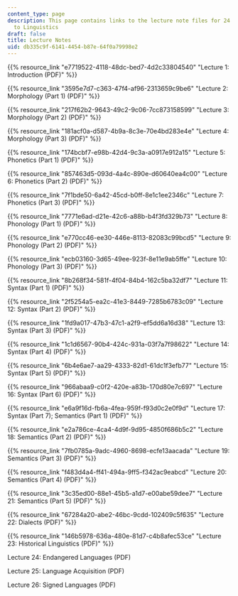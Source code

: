 ```yaml
---
content_type: page
description: This page contains links to the lecture note files for 24.900 Introduction
  to Linguistics
draft: false
title: Lecture Notes
uid: db335c9f-6141-4454-b87e-64f0a79998e2
---
```

{{% resource_link "e7719522-4118-48dc-bed7-4d2c33804540" "Lecture 1: Introduction (PDF)" %}}

{{% resource_link "3595e7d7-c363-47f4-af96-2313659c9be6" "Lecture 2: Morphology (Part 1) (PDF)" %}}

{{% resource_link "217f62b2-9643-49c2-9c06-7cc873158599" "Lecture 3: Morphology (Part 2) (PDF)" %}}

{{% resource_link "181acf0a-d587-4b9a-8c3e-70e4bd283e4e" "Lecture 4: Morphology (Part 3) (PDF)" %}}

{{% resource_link "174bcbf7-e98b-42d4-9c3a-a0917e912a15" "Lecture 5: Phonetics (Part 1) (PDF)" %}}

{{% resource_link "857463d5-093d-4a4c-890e-d60640ea4c00" "Lecture 6: Phonetics (Part 2) (PDF)" %}}

{{% resource_link "7f1bde50-6a42-45cd-b0ff-8e1c1ee2346c" "Lecture 7: Phonetics (Part 3) (PDF)" %}}

{{% resource_link "7771e6ad-d21e-42c6-a88b-b4f3fd329b73" "Lecture 8: Phonology (Part 1) (PDF)" %}}

{{% resource_link "e770cc46-ee30-446e-8113-82083c99bcd5" "Lecture 9: Phonology (Part 2) (PDF)" %}}

{{% resource_link "ecb03160-3d65-49ee-923f-8e11e9ab5ffe" "Lecture 10: Phonology (Part 3) (PDF)" %}}

{{% resource_link "8b268f34-581f-4f04-84b4-162c5ba32df7" "Lecture 11: Syntax (Part 1) (PDF)" %}}

{{% resource_link "2f5254a5-ea2c-41e3-8449-7285b6783c09" "Lecture 12: Syntax (Part 2) (PDF)" %}}

{{% resource_link "1fd9a017-47b3-47c1-a2f9-ef5dd6a16d38" "Lecture 13: Syntax (Part 3) (PDF)" %}}

{{% resource_link "1c1d6567-90b4-424c-931a-03f7a7f98622" "Lecture 14: Syntax (Part 4) (PDF)" %}}

{{% resource_link "6b4e6ae7-aa29-4333-82d1-61dc1f3efb77" "Lecture 15: Syntax (Part 5) (PDF)" %}}

{{% resource_link "966abaa9-c0f2-420e-a83b-170d80e7c697" "Lecture 16: Syntax (Part 6) (PDF)" %}}

{{% resource_link "e6a9f16d-fb6a-4fea-959f-f93d0c2e0f9d" "Lecture 17: Syntax (Part 7); Semantics (Part 1) (PDF)" %}}

{{% resource_link "e2a786ce-4ca4-4d9f-9d95-4850f686b5c2" "Lecture 18: Semantics (Part 2) (PDF)" %}}

{{% resource_link "7fb0785a-9adc-4960-8698-ecfe13aacada" "Lecture 19: Semantics (Part 3) (PDF)" %}}

{{% resource_link "f483d4a4-ff41-494a-9ff5-f342ac9eabcd" "Lecture 20: Semantics (Part 4) (PDF)" %}}

{{% resource_link "3c35ed00-88e1-45b5-a1d7-e00abe59dee7" "Lecture 21: Semantics (Part 5) (PDF)" %}}

{{% resource_link "67284a20-abe2-46bc-9cdd-102409c5f635" "Lecture 22: Dialects (PDF)" %}}

{{% resource_link "146b5978-636a-480e-81d7-c4b8afec53ce" "Lecture 23: Historical Linguistics (PDF)" %}}

Lecture 24: Endangered Languages (PDF)

Lecture 25: Language Acquisition (PDF)

Lecture 26: Signed Languages (PDF)